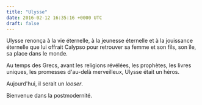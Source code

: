 ```yaml
---
title: "Ulysse"
date: 2016-02-12 16:35:16 +0000 UTC
draft: false
---
```

Ulysse renonça à la vie éternelle, à la jeunesse éternelle et à la jouissance éternelle que lui offrait Calypso pour retrouver sa femme et son fils, son île, sa place dans le monde.

Au temps des Grecs, avant les religions révélées, les prophètes, les livres uniques, les promesses d'au-delà merveilleux, Ulysse était un héros.

Aujourd'hui, il serait un <em>looser</em>.

Bienvenue dans la postmodernité.